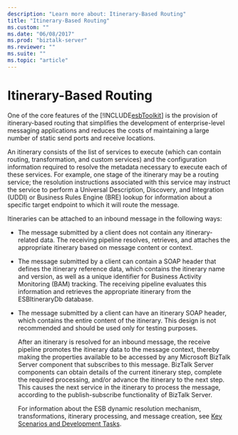 ```yaml
---
description: "Learn more about: Itinerary-Based Routing"
title: "Itinerary-Based Routing"
ms.custom: ""
ms.date: "06/08/2017"
ms.prod: "biztalk-server"
ms.reviewer: ""
ms.suite: ""
ms.topic: "article"
---
```

# Itinerary-Based Routing
One of the core features of the [!INCLUDE[esbToolkit](../includes/esbtoolkit-md.md)] is the provision of itinerary-based routing that simplifies the development of enterprise-level messaging applications and reduces the costs of maintaining a large number of static send ports and receive locations.  
  
 An itinerary consists of the list of services to execute (which can contain routing, transformation, and custom services) and the configuration information required to resolve the metadata necessary to execute each of these services. For example, one stage of the itinerary may be a routing service; the resolution instructions associated with this service may instruct the service to perform a Universal Description, Discovery, and Integration (UDDI) or Business Rules Engine (BRE) lookup for information about a specific target endpoint to which it will route the message.  
  
 Itineraries can be attached to an inbound message in the following ways:  
  
- The message submitted by a client does not contain any itinerary-related data. The receiving pipeline resolves, retrieves, and attaches the appropriate itinerary based on message content or context.  
  
- The message submitted by a client can contain a SOAP header that defines the itinerary reference data, which contains the itinerary name and version, as well as a unique identifier for Business Activity Monitoring (BAM) tracking. The receiving pipeline evaluates this information and retrieves the appropriate itinerary from the ESBItineraryDb database.  
  
- The message submitted by a client can have an itinerary SOAP header, which contains the entire content of the itinerary. This design is not recommended and should be used only for testing purposes.  
  
  After an itinerary is resolved for an inbound message, the receive pipeline promotes the itinerary data to the message context, thereby making the properties available to be accessed by any Microsoft BizTalk Server component that subscribes to this message. BizTalk Server components can obtain details of the current itinerary step, complete the required processing, and/or advance the itinerary to the next step. This causes the next service in the itinerary to process the message, according to the publish-subscribe functionality of BizTalk Server.  
  
  For information about the ESB dynamic resolution mechanism, transformations, itinerary processing, and message creation, see [Key Scenarios and Development Tasks](../esb-toolkit/key-scenarios-and-development-tasks.md).
